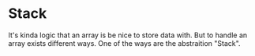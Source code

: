# Stack

It's kinda logic that an array is be nice to store data with. But to handle an array exists different ways. One of the ways are the abstraition "Stack". 